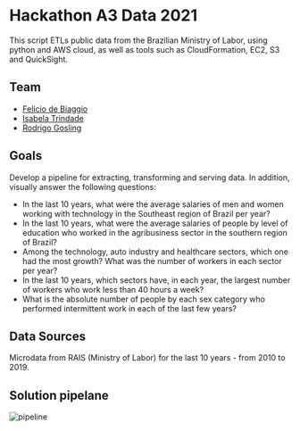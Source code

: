 # Hackathon A3 Data 2021

This script ETLs public data from the Brazilian Ministry of Labor, using python and AWS cloud, as well as tools such as CloudFormation, EC2, S3 and QuickSight.

## Team

* [Felício de Biaggio](https://github.com/febiaggio)
* [Isabela Trindade](https://github.com/isabelapt)
* [Rodrigo Gosling](https://github.com/rodgosling)

## Goals

Develop a pipeline for extracting, transforming and serving data. In addition, visually answer the following questions:
* In the last 10 years, what were the average salaries of men and women working with technology in the Southeast region of Brazil per year?
* In the last 10 years, what were the average salaries of people by level of education who worked in the agribusiness sector in the southern region of Brazil?
* Among the technology, auto industry and healthcare sectors, which one had the most growth? What was the number of workers in each sector per year?
* In the last 10 years, which sectors have, in each year, the largest number of workers who work less than 40 hours a week?
* What is the absolute number of people by each sex category who performed intermittent work in each of the last few years?

## Data Sources

Microdata from RAIS (Ministry of Labor) for the last 10 years - from 2010 to 2019.

## Solution pipelane

![pipeline](https://github.com/febiaggio/raw-team-a3data-challenge/blob/master/rawteam-a3datachallenge.png?raw=true)


